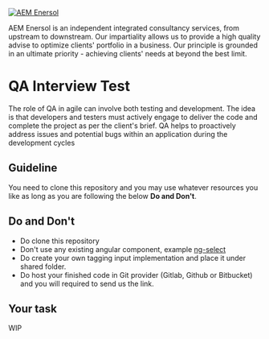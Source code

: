 [![AEM Enersol](http://i0.wp.com/aemenersol.com/wp-content/uploads/2015/12/Logo-AEM-for-MegaProject-Final.png?fit=290%2C129)](http://aemenersol.com)

AEM Enersol is an independent integrated consultancy services, from upstream to downstream. Our impartiality allows us to provide a high quality advise to optimize clients' portfolio in a business. Our principle is grounded in an ultimate priority - achieving clients' needs at beyond the best limit.

# QA Interview Test

The role of QA in agile can involve both testing and development. The idea is that developers and testers must actively engage to deliver the code and complete the project as per the client's brief. QA helps to proactively address issues and potential bugs within an application during the development cycles

## Guideline

You need to clone this repository and you may use whatever resources you like as long as you are following the below **Do and Don't**.

## Do and Don't
   - Do clone this repository
   - Don't use any existing angular component, example [ng-select](https://ng-select.github.io/ng-select)
   - Do create your own tagging input implementation and place it under shared folder.
   - Do host your finished code in Git provider (Gitlab, Github or Bitbucket) and you will required to send us the link.

## Your task

WIP

